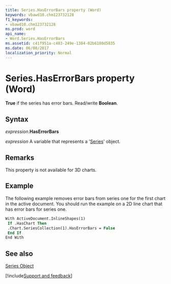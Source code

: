 ```yaml
---
title: Series.HasErrorBars property (Word)
keywords: vbawd10.chm123732128
f1_keywords:
- vbawd10.chm123732128
ms.prod: word
api_name:
- Word.Series.HasErrorBars
ms.assetid: c41f951a-c483-249e-1384-02b6180d5835
ms.date: 06/08/2017
localization_priority: Normal
---
```



# Series.HasErrorBars property (Word)

 **True** if the series has error bars. Read/write **Boolean**.


## Syntax

_expression_.**HasErrorBars**

_expression_ A variable that represents a '[Series](Word.Series.md)' object.


## Remarks

This property is not available for 3D charts. 


## Example

The following example removes error bars from series one for the first chart in the active document. You should run the example on a 2D line chart that has error bars for series one.


```vb
With ActiveDocument.InlineShapes(1) 
 If .HasChart Then 
 .Chart.SeriesCollection(1).HasErrorBars = False 
 End If 
End With
```


## See also


[Series Object](Word.Series.md)

[!include[Support and feedback](~/includes/feedback-boilerplate.md)]